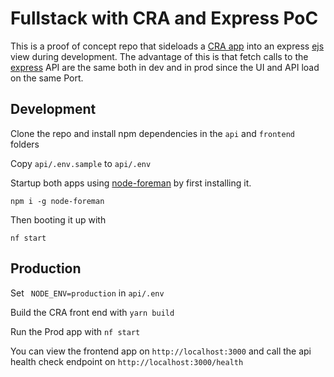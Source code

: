 # Fullstack with CRA and Express PoC

This is a proof of concept repo that sideloads a [CRA app](https://create-react-app.dev) into an express [ejs](https://ejs.co/) view during development. The advantage of this is that fetch calls to the [express](https://expressjs.com/) API are the same both in dev and in prod since the UI and API load on the same Port.

## Development

Clone the repo and install npm dependencies in the `api` and `frontend` folders

Copy `api/.env.sample` to `api/.env`

Startup both apps using [node-foreman](https://github.com/strongloop/node-foreman) by first installing it.

`npm i -g node-foreman`

Then booting it up with

`nf start`

## Production

Set ` NODE_ENV=production` in `api/.env`

Build the CRA front end with `yarn build`

Run the Prod app with `nf start`

You can view the frontend app on `http://localhost:3000` and call the api health check endpoint on `http://localhost:3000/health`
